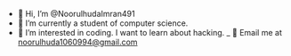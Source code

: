 - 👋 Hi, I’m @NoorulhudaImran491
- 🌱 I’m currently a student of computer science. 
- 💞️ I’m interested in coding. I want to learn about hacking. 
_ 📧 Email me at noorulhuda1060994@gmail.com 


<!---
NoorulhudaImran491/NoorulhudaImran491 is a ✨ special ✨ repository because its `README.md` (this file) appears on your GitHub profile.
You can click the Preview link to take a look at your changes.
--->
